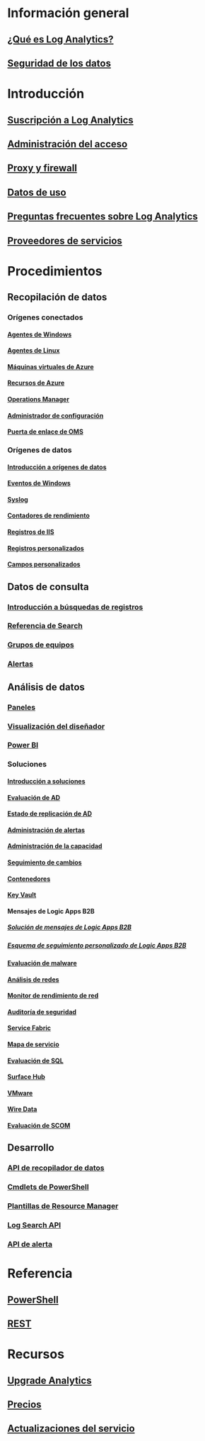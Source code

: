 # Información general
## [¿Qué es Log Analytics?](log-analytics-overview.md)
## [Seguridad de los datos](log-analytics-security.md)

# Introducción
## [Suscripción a Log Analytics](log-analytics-get-started.md)
## [Administración del acceso](log-analytics-manage-access.md)
## [Proxy y firewall](log-analytics-proxy-firewall.md)
## [Datos de uso](log-analytics-usage.md)
## [Preguntas frecuentes sobre Log Analytics](log-analytics-faq.md)
## [Proveedores de servicios](log-analytics-service-providers.md)

# Procedimientos
## Recopilación de datos
### Orígenes conectados
#### [Agentes de Windows](log-analytics-windows-agents.md)
#### [Agentes de Linux](log-analytics-linux-agents.md)
#### [Máquinas virtuales de Azure](log-analytics-azure-vm-extension.md)
#### [Recursos de Azure](log-analytics-azure-storage.md)
#### [Operations Manager](log-analytics-om-agents.md)
#### [Administrador de configuración](log-analytics-sccm.md)
#### [Puerta de enlace de OMS](log-analytics-oms-gateway.md)
### Orígenes de datos
#### [Introducción a orígenes de datos](log-analytics-data-sources.md)
#### [Eventos de Windows](log-analytics-data-sources-windows-events.md)
#### [Syslog](log-analytics-data-sources-syslog.md)
#### [Contadores de rendimiento](log-analytics-data-sources-performance-counters.md)
#### [Registros de IIS](log-analytics-data-sources-iis-logs.md)
#### [Registros personalizados](log-analytics-data-sources-custom-logs.md)
#### [Campos personalizados](log-analytics-custom-fields.md)
## Datos de consulta
### [Introducción a búsquedas de registros](log-analytics-log-searches.md)
### [Referencia de Search](log-analytics-search-reference.md)
### [Grupos de equipos](log-analytics-computer-groups.md)
### [Alertas](log-analytics-alerts.md)
## Análisis de datos
### [Paneles](log-analytics-dashboards.md)
### [Visualización del diseñador](log-analytics-view-designer.md)
### [Power BI](log-analytics-powerbi.md)
### Soluciones
#### [Introducción a soluciones](log-analytics-add-solutions.md)
#### [Evaluación de AD](log-analytics-ad-assessment.md)
#### [Estado de replicación de AD](log-analytics-ad-replication-status.md)
#### [Administración de alertas](log-analytics-solution-alert-management.md)
#### [Administración de la capacidad](log-analytics-capacity.md)
#### [Seguimiento de cambios](log-analytics-change-tracking.md)
#### [Contenedores](log-analytics-containers.md)
#### [Key Vault](log-analytics-azure-key-vault.md)
#### Mensajes de Logic Apps B2B
##### [Solución de mensajes de Logic Apps B2B](../logic-apps/logic-apps-track-b2b-messages-omsportal.md?toc=%2fazure%2flog-analytics%2ftoc.json)
##### [Esquema de seguimiento personalizado de Logic Apps B2B](../logic-apps/logic-apps-track-integration-account-custom-tracking-schema.md?toc=%2fazure%2flog-analytics%2ftoc.json)
#### [Evaluación de malware](log-analytics-malware.md)
#### [Análisis de redes](log-analytics-azure-networking-analytics.md)
#### [Monitor de rendimiento de red](log-analytics-network-performance-monitor.md)
#### [Auditoría de seguridad](../operations-management-suite/oms-security-getting-started.md?toc=%2fazure%2flog-analytics%2ftoc.json)
#### [Service Fabric](log-analytics-service-fabric.md)
#### [Mapa de servicio](../operations-management-suite/operations-management-suite-service-map.md?toc=%2fazure%2flog-analytics%2ftoc.json)
#### [Evaluación de SQL](log-analytics-sql-assessment.md)
#### [Surface Hub](log-analytics-surface-hubs.md)
#### [VMware](log-analytics-vmware.md)
#### [Wire Data](log-analytics-wire-data.md)
#### [Evaluación de SCOM](log-analytics-scom-assessment.md)
## Desarrollo
### [API de recopilador de datos](log-analytics-data-collector-api.md)
### [Cmdlets de PowerShell](log-analytics-powershell-workspace-configuration.md)
### [Plantillas de Resource Manager](log-analytics-template-workspace-configuration.md)
### [Log Search API](log-analytics-log-search-api.md)
### [API de alerta](log-analytics-api-alerts.md)

# Referencia
## [PowerShell](/powershell/resourcemanager/azurerm.operationalinsights/v2.3.0/azurerm.operationalinsights)
## [REST](/rest/api/loganalytics)

# Recursos
## [Upgrade Analytics](https://technet.microsoft.com/itpro/windows/deploy/manage-windows-upgrades-with-upgrade-analytics)
## [Precios](https://azure.microsoft.com/pricing/details/log-analytics/)
## [Actualizaciones del servicio](https://azure.microsoft.com/updates/?product=log-analytics)


<!--HONumber=Feb17_HO3-->


